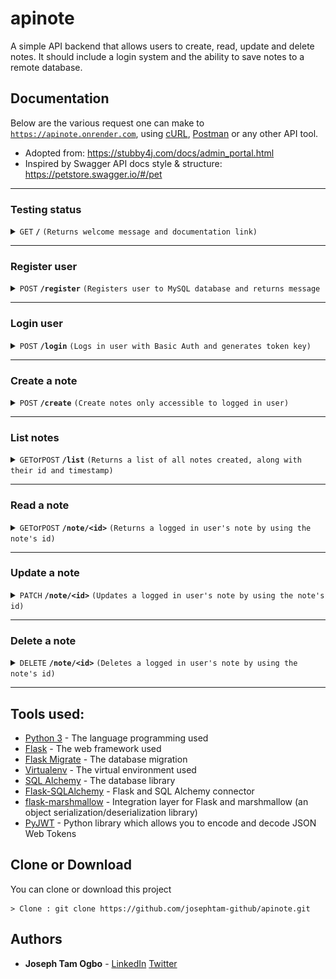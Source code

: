 # apinote
A simple API backend that allows users to create,
read, update and delete notes. It should include a login system and the ability to
save notes to a remote database.

## Documentation
Below are the various request one can make to <code>https://apinote.onrender.com</code>, using [cURL](https://curl.se/docs/manpage.html), [Postman](https://www.postman.com/downloads/) or any other API tool.
- Adopted from: https://stubby4j.com/docs/admin_portal.html
- Inspired by Swagger API docs style & structure: https://petstore.swagger.io/#/pet

------------------------------------------------------------------------------------------

### Testing status

<details>
 <summary><code>GET</code> <code><b>/</b></code> <code>(Returns welcome message and documentation link)</code></summary>

##### Parameters

> None


##### Responses

> | http code | content-type              | response                                                                                                                 |
> |-----------|---------------------------|--------------------------------------------------------------------------------------------------------------------------|
> | `201`     | `application/json`        | `{"message": "Welcome to apinote!", "documentation": "https://github.com/josephtam-github/apinote/blob/main/README.md"}` |
> | `500`     | `text/html;charset=utf-8` | `Internal Server Error`                                                                                                  |

##### Example cURL

> ```bash
>  curl  -X GET -H "Accept: application/json" https://apinote.onrender.com
> ```

##### Example Postman
![Postman default example](/static/apinote-empty-get-request.png)

</details>

------------------------------------------------------------------------------------------

### Register user

<details>
 <summary><code>POST</code> <code><b>/register</b></code> <code>(Registers user to MySQL database and returns message</code></summary>

##### Parameters

> | name                      | type       | data type       | description                                                                                                                       |
> |---------------------------|------------|-----------------|-----------------------------------------------------------------------------------------------------------------------------------|
> | `username` and `password` | `required` | `object (JSON)` | The username and password which will be stored in MySQL database. <br> format: `{"name": "<USERNAME>", "password": "<PASSWORD>"}` |


##### Responses

> | http code     | content-type                      | response                                                            |
> |---------------|-----------------------------------|---------------------------------------------------------------------|
> | `201`         | `application/json`                | `{'message': 'registered successfully'}`                            |
> | `400`         | `application/json`                | `{"code":"400","message":"Bad Request"}`                            |
> | `405`         | `text/html;charset=utf-8`         | None                                                                |

##### Example cURL

> ```bash
>  curl https://apinote.onrender.com/register
>    -X POST
>    -H "Content-Type: application/json"
>    -d '{"name": "<USERNAME>", "password": "<PASSWORD>"}'
> ```

##### Example Postman
![Postman registration example](/static/apinote-register-post-request-2.png)

</details>

------------------------------------------------------------------------------------------

### Login user

<details>
 <summary><code>POST</code> <code><b>/login</b></code> <code>(Logs in user with Basic Auth and generates token key)</code></summary>

##### Parameters

> | name                      | type       | data type       | description                                                                                                            |
> |---------------------------|------------|-----------------|------------------------------------------------------------------------------------------------------------------------|
> | `username` and `password` | `required` | `object (JSON)` | The username and password which will be used to login. <br> format: `{"name": "<USERNAME>", "password": "<PASSWORD>"}` |


##### Responses

> | http code     | content-type                     | response                                 |
> |---------------|-----------------------------------|------------------------------------------|
> | `201`         | `application/json`               | `{'token': '<RANDOM_GENERATED_TOKEN>'}`  |
> | `400`         | `application/json`               | `{"code":"400","message":"Bad Request"}` |
> | `401`         | `application/json`               | `verification failed`                    |  

##### Example cURL

> ```bash
> $ curl --user <USERNAME>:<PASSWORD> https://apinote.onrender.com/login \
>    -X POST \
>    -H "Content-Type: application/json" \
>    -d '{"name": "<USERNAME>", "password": "<PASSWORD>"}'
> ```

##### Example Postman
![Postman login example](/static/apinote-login-post-request-2.png)

</details>

------------------------------------------------------------------------------------------

### Create a note

<details>
 <summary><code>POST</code> <code><b>/create</b></code> <code>(Create notes only accessible to logged in user)</code></summary>

##### Parameters

> | name                  | type       | data type       | description                                                                                                                                 |
> |-----------------------|------------|-----------------|---------------------------------------------------------------------------------------------------------------------------------------------|
> | `x-access-tokens`       | `required` | `Header`        | HTTP Request Header containing the token generated from`/login` i.e `<RANDOM_GENERATED_TOKEN>`                                            |
> | `title` and `content` | `required` | `object (JSON)` | The title and content of the note which will be stored in MySQL database. <br> format: `{"title": "<HEADING>", "content": "<NOTE_BODY>"}`   |


##### Responses

> | http code     | content-type                      | response                                                                                                                                     |
> |---------------|-----------------------------------|----------------------------------------------------------------------------------------------------------------------------------------------|
> | `201`         | `application/json`                | Returns the note created <br> format: `{"title": "<HEADING>", "content": "<NOTE_BODY>"}`                                                     |
> | `400`         | `application/json`                | `{"code":"400","message":"Bad Request"}`                                                                                                     |
> | `400`         | `application/json`                | Prompt to login: `{'message': 'a valid token is missing'}`                                                                                   |  
> | `400`         | `application/json`                | Specific detail: `{"message": "Something is wrong either an error has occurred or your token is invalid', "more detail": <SPECIFIC_DETAIL>}` |  

##### Example cURL

> ```bash
> $ curl -H "Authorization: Basic <RANDOM_GENERATED_TOKEN>" https://apinote.onrender.com/create   \
>    -X POST  \
>    -H "Content-Type: application/json"  \
>    -d '{"title": "<HEADER>", "content": "<BODY>"}'
> ```

##### Example Postman
Setting the `x-access-tokens` Header

![Postman create example](/static/apinote-token-header.png)

Sending two different note data

![Postman create example](/static/apinote-create-post-request-2.png)

![Postman create example](/static/apinote-create-post-request-4.png)

</details>

------------------------------------------------------------------------------------------

### List notes

<details>
 <summary><code>GET</code>or<code>POST</code> <code><b>/list</b></code> <code>(Returns a list of all notes created, along with their id and timestamp)</code></summary>

##### Parameters

> | name                  | type       | data type      | description                                                                                      |
> |-----------------------|------------|-----------------|-------------------------------------------------------------------------------------------------|
> | `x-access-tokens `      | `required` | `Header`       | HTTP Request Header containing the token generated from`/login` i.e `<RANDOM_GENERATED_TOKEN>` |


##### Responses

> | http code     | content-type                      | response                                                                                                                                     |
> |---------------|-----------------------------------|----------------------------------------------------------------------------------------------------------------------------------------------|
> | `201`         | `application/json`                | A list called `list_of_notes` containing an array of object of all notes created by user.                                                    |
> | `400`         | `application/json`                | `{"code":"400","message":"Bad Request"}`                                                                                                     |
> | `400`         | `application/json`                | Prompt to login: `{'message': 'a valid token is missing'}`                                                                                   |  
> | `400`         | `application/json`                | Specific detail: `{"message": "Something is wrong either an error has occurred or your token is invalid', "more detail": <SPECIFIC_DETAIL>}` |  

##### Example cURL

> ```bash
> $ curl -H "Authorization: Basic <RANDOM_GENERATED_TOKEN>" https://apinote.onrender.com/list   \
>    -X GET
> ```

##### Example Postman
Setting the `x-access-tokens` Header

![Postman create example](/static/apinote-token-header.png)

Sending list request

![Postman create example](/static/apinote-listnote-request.png)

</details>

------------------------------------------------------------------------------------------

### Read a note

<details>
 <summary><code>GET</code>or<code>POST</code> <code><b>/note/&lt;id&gt;</b></code> <code>(Returns a logged in user's note by using the note's id)</code></summary>

##### Parameters

> | name              | type       | data type       | description                                                                                    |
> |-------------------|------------|-----------------|------------------------------------------------------------------------------------------------|
> | `x-access-tokens` | `required` | `Header`        | HTTP Request Header containing the token generated from`/login` i.e `<RANDOM_GENERATED_TOKEN>` |
> | `id`              | `required` | `Header`        | Note id gotten from `/list`                                                                    |

##### Responses

> | http code     | content-type                      | response                                                                                                                                     |
> |---------------|-----------------------------------|----------------------------------------------------------------------------------------------------------------------------------------------|
> | `201`         | `application/json`                | Returns the note with particular id <br> format: `{"title": "<HEADING>", "content": "<NOTE_BODY>"}`                                          |
> | `400`         | `application/json`                | `{"code":"400","message":"Bad Request"}`                                                                                                     |
> | `400`         | `application/json`                | Prompt to login: `{'message': 'a valid token is missing'}`                                                                                   |  
> | `400`         | `application/json`                | Specific detail: `{"message": "Something is wrong either an error has occurred or your token is invalid', "more detail": <SPECIFIC_DETAIL>}` |  

##### Example cURL

> ```bash
> $ curl -H "Authorization: Basic <RANDOM_GENERATED_TOKEN>" https://apinote.onrender.com/note/<id>   \
>    -X GET
> ```

##### Example Postman
Setting the `x-access-tokens` Header

![Postman create example](/static/apinote-token-header.png)

Sending read request

![Postman create example](/static/apinote-getnote-post-request.png)

</details>

-----------------------------------------------------------------------------------------

### Update a note

<details>
 <summary><code>PATCH</code> <code><b>/note/&lt;id&gt;</b></code> <code>(Updates a logged in user's note by using the note's id)</code></summary>

##### Parameters

> | name              | type       | data type       | description                                                                                    |
> |-------------------|------------|-----------------|------------------------------------------------------------------------------------------------|
> | `x-access-tokens` | `required` | `Header`        | HTTP Request Header containing the token generated from`/login` i.e `<RANDOM_GENERATED_TOKEN>` |
> | `id`              | `required` | `Header`        | Note id gotten from `/list`                                                                    |

##### Responses

> | http code     | content-type                      | response                                                                                                                                     |
> |---------------|-----------------------------------|----------------------------------------------------------------------------------------------------------------------------------------------|
> | `201`         | `application/json`                | Returns the updated note with particular id <br> format: `{"title": "<HEADING>", "content": "<NOTE_BODY>"}`                                  |
> | `400`         | `application/json`                | `{"code":"400","message":"Bad Request"}`                                                                                                     |
> | `400`         | `application/json`                | Prompt to login: `{'message': 'a valid token is missing'}`                                                                                   |  
> | `400`         | `application/json`                | Specific detail: `{"message": "Something is wrong either an error has occurred or your token is invalid', "more detail": <SPECIFIC_DETAIL>}` |  

##### Example cURL

> ```bash
> $ curl -H "Authorization: Basic <RANDOM_GENERATED_TOKEN>" https://apinote.onrender.com/note/<id>   \
>    -X PATCH  \
>    -H "Content-Type: application/json"  \
>    -d '{"title": "<HEADER>", "content": "<BODY>"}'
> ```

##### Example Postman
Setting the `x-access-tokens` Header

![Postman create example](/static/apinote-token-header.png)

Sending update data

![Postman create example](/static/apinote-updatenote-post-request.png)

</details>

------------------------------------------------------------------------------------------

### Delete a note

<details>
 <summary><code>DELETE</code> <code><b>/note/&lt;id&gt;</b></code> <code>(Deletes a logged in user's note by using the note's id)</code></summary>

##### Parameters

> | name              | type       | data type       | description                                                                                    |
> |-------------------|------------|-----------------|------------------------------------------------------------------------------------------------|
> | `x-access-tokens` | `required` | `Header`        | HTTP Request Header containing the token generated from`/login` i.e `<RANDOM_GENERATED_TOKEN>` |
> | `id`              | `required` | `Header`        | Note id gotten from `/list`                                                                    |

##### Responses

> | http code     | content-type                      | response                                                                                                                                     |
> |---------------|-----------------------------------|----------------------------------------------------------------------------------------------------------------------------------------------|
> | `201`         | `text/html;charset=utf-8`         | Returns `note successfuly deleted`                                                                                                           |
> | `400`         | `application/json`                | `{"code":"400","message":"Bad Request"}`                                                                                                     |
> | `400`         | `application/json`                | Prompt to login: `{'message': 'a valid token is missing'}`                                                                                   |  
> | `400`         | `application/json`                | Specific detail: `{"message": "Something is wrong either an error has occurred or your token is invalid', "more detail": <SPECIFIC_DETAIL>}` |  

##### Example cURL

> ```bash
> $ curl -H "Authorization: Basic <RANDOM_GENERATED_TOKEN>" https://apinote.onrender.com/note/<id>   \
>    -X DELETE
> ```

##### Example Postman
Setting the `x-access-tokens` Header

![Postman create example](/static/apinote-token-header.png)

Sending delete request

![Postman create example](/static/apinote-delete-post-request-2.png)

</details>

------------------------------------------------------------------------------------------

## Tools used:
* [Python 3](https://www.python.org/download/releases/3.0/) - The language programming used
* [Flask](http://flask.pocoo.org/) - The web framework used
* [Flask Migrate](https://pypi.org/project/Flask-Migrate/) - The database migration
* [Virtualenv](https://virtualenv.pypa.io/en/latest/) - The virtual environment used
* [SQL Alchemy](https://www.sqlalchemy.org/) - The database library
* [Flask-SQLAlchemy](http://flask-sqlalchemy.pocoo.org/2.3/) - Flask and SQL Alchemy connector
* [flask-marshmallow](https://flask-marshmallow.readthedocs.io/) - Integration layer for Flask and marshmallow (an object serialization/deserialization library)
* [PyJWT](https://pyjwt.readthedocs.io/) - Python library which allows you to encode and decode JSON Web Tokens

## Clone or Download

You can clone or download this project
```
> Clone : git clone https://github.com/josephtam-github/apinote.git
```

## Authors

* **Joseph Tam Ogbo** - [LinkedIn](https://www.linkedin.com/in/joseph-tam-b9700b1a6) [Twitter](https://www.twitter.com/Joseph_tam_)


